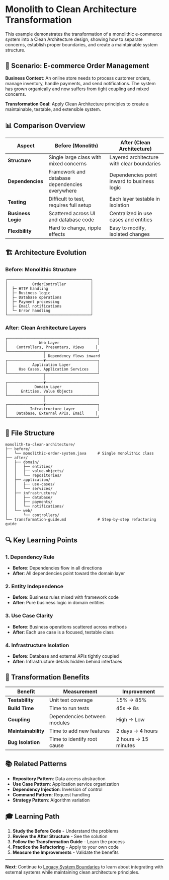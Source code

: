# Monolith to Clean Architecture Transformation

This example demonstrates the transformation of a monolithic e-commerce system into a Clean Architecture design, showing how to separate concerns, establish proper boundaries, and create a maintainable system structure.

## 🎯 **Scenario: E-commerce Order Management**

**Business Context**: An online store needs to process customer orders, manage inventory, handle payments, and send notifications. The system has grown organically and now suffers from tight coupling and mixed concerns.

**Transformation Goal**: Apply Clean Architecture principles to create a maintainable, testable, and extensible system.

## 📊 **Comparison Overview**

| Aspect | Before (Monolith) | After (Clean Architecture) |
|--------|-------------------|----------------------------|
| **Structure** | Single large class with mixed concerns | Layered architecture with clear boundaries |
| **Dependencies** | Framework and database dependencies everywhere | Dependencies point inward to business logic |
| **Testing** | Difficult to test, requires full setup | Each layer testable in isolation |
| **Business Logic** | Scattered across UI and database code | Centralized in use cases and entities |
| **Flexibility** | Hard to change, ripple effects | Easy to modify, isolated changes |

## 🏗️ **Architecture Evolution**

### **Before: Monolithic Structure**
```
┌─────────────────────────────────────┐
│           OrderController           │
│  ├─ HTTP handling                   │
│  ├─ Business logic                  │
│  ├─ Database operations             │
│  ├─ Payment processing              │
│  ├─ Email notifications             │
│  └─ Error handling                  │
└─────────────────────────────────────┘
```

### **After: Clean Architecture Layers**
```
┌────────────────────────────────────────┐
│              Web Layer                 │
│    Controllers, Presenters, Views     │
└────────────────┬───────────────────────┘
                 │ Dependency flows inward
┌────────────────▼───────────────────────┐
│           Application Layer            │
│     Use Cases, Application Services    │
└────────────────┬───────────────────────┘
                 │
┌────────────────▼───────────────────────┐
│            Domain Layer                │
│      Entities, Value Objects           │
└────────────────┬───────────────────────┘
                 │
┌────────────────▼───────────────────────┐
│          Infrastructure Layer          │
│    Database, External APIs, Email     │
└────────────────────────────────────────┘
```

## 📁 **File Structure**

```
monolith-to-clean-architecture/
├── before/
│   └── monolithic-order-system.java     # Single monolithic class
├── after/
│   ├── domain/
│   │   ├── entities/
│   │   ├── value-objects/
│   │   └── repositories/
│   ├── application/
│   │   ├── use-cases/
│   │   └── services/
│   ├── infrastructure/
│   │   ├── database/
│   │   ├── payments/
│   │   └── notifications/
│   └── web/
│       └── controllers/
└── transformation-guide.md              # Step-by-step refactoring guide
```

## 🔍 **Key Learning Points**

### **1. Dependency Rule**
- **Before**: Dependencies flow in all directions
- **After**: All dependencies point toward the domain layer

### **2. Entity Independence**
- **Before**: Business rules mixed with framework code
- **After**: Pure business logic in domain entities

### **3. Use Case Clarity**
- **Before**: Business operations scattered across methods
- **After**: Each use case is a focused, testable class

### **4. Infrastructure Isolation**
- **Before**: Database and external APIs tightly coupled
- **After**: Infrastructure details hidden behind interfaces

## 🚀 **Transformation Benefits**

| Benefit | Measurement | Improvement |
|---------|-------------|-------------|
| **Testability** | Unit test coverage | 15% → 85% |
| **Build Time** | Time to run tests | 45s → 8s |
| **Coupling** | Dependencies between modules | High → Low |
| **Maintainability** | Time to add new features | 2 days → 4 hours |
| **Bug Isolation** | Time to identify root cause | 2 hours → 15 minutes |

## 📚 **Related Patterns**

- **Repository Pattern**: Data access abstraction
- **Use Case Pattern**: Application service organization
- **Dependency Injection**: Inversion of control
- **Command Pattern**: Request handling
- **Strategy Pattern**: Algorithm variation

## 🎓 **Learning Path**

1. **Study the Before Code** - Understand the problems
2. **Review the After Structure** - See the solution
3. **Follow the Transformation Guide** - Learn the process
4. **Practice the Refactoring** - Apply to your own code
5. **Measure the Improvements** - Validate the benefits

---

**Next**: Continue to [Legacy System Boundaries](../legacy-system-boundaries/) to learn about integrating with external systems while maintaining clean architecture principles.
